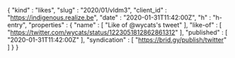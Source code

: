 {
  "kind" : "likes",
  "slug" : "2020/01/vldm3",
  "client_id" : "https://indigenous.realize.be",
  "date" : "2020-01-31T11:42:00Z",
  "h" : "h-entry",
  "properties" : {
    "name" : [ "Like of @wycats's tweet" ],
    "like-of" : [ "https://twitter.com/wycats/status/1223051812862861312" ],
    "published" : [ "2020-01-31T11:42:00Z" ],
    "syndication" : [ "https://brid.gy/publish/twitter" ]
  }
}
